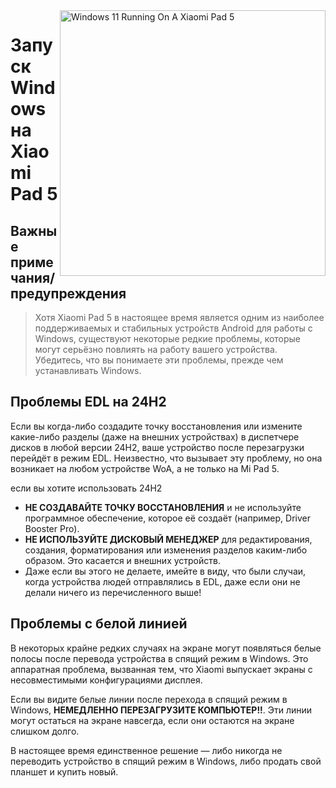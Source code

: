 <img align="right" src="https://raw.githubusercontent.com/erdilS/Port-Windows-11-Xiaomi-Pad-5/main/nabu.png" width="425" alt="Windows 11 Running On A Xiaomi Pad 5">

# Запуск Windows на Xiaomi Pad 5

## Важные примечания/предупреждения
> Хотя Xiaomi Pad 5 в настоящее время является одним из наиболее поддерживаемых и стабильных устройств Android для работы с Windows, существуют некоторые редкие проблемы, которые могут серьёзно повлиять на работу вашего устройства.
Убедитесь, что вы понимаете эти проблемы, прежде чем устанавливать Windows.

## Проблемы EDL на 24H2
Если вы когда-либо создадите точку восстановления или измените какие-либо разделы (даже на внешних устройствах) в диспетчере дисков в любой версии 24H2, ваше устройство после перезагрузки перейдёт в режим EDL. 
Неизвестно, что вызывает эту проблему, но она возникает на любом устройстве WoA, а не только на Mi Pad 5.

если вы хотите использовать 24H2
- **НЕ СОЗДАВАЙТЕ ТОЧКУ ВОССТАНОВЛЕНИЯ** и не используйте программное обеспечение, которое её создаёт (например, Driver Booster Pro).
- **НЕ ИСПОЛЬЗУЙТЕ ДИСКОВЫЙ МЕНЕДЖЕР** для редактирования, создания, форматирования или изменения разделов каким-либо образом. Это касается и внешних устройств.
- Даже если вы этого не делаете, имейте в виду, что были случаи, когда устройства людей отправлялись в EDL, даже если они не делали ничего из перечисленного выше!

## Проблемы с белой линией
В некоторых крайне редких случаях на экране могут появляться белые полосы после перевода устройства в спящий режим в Windows. 
Это аппаратная проблема, вызванная тем, что Xiaomi выпускает экраны с несовместимыми конфигурациями дисплея.

Если вы видите белые линии после перехода в спящий режим в Windows, **НЕМЕДЛЕННО ПЕРЕЗАГРУЗИТЕ КОМПЬЮТЕР!!**. Эти линии могут остаться на экране навсегда, если они остаются на экране слишком долго.

В настоящее время единственное решение — либо никогда не переводить устройство в спящий режим в Windows, либо продать свой планшет и купить новый.













